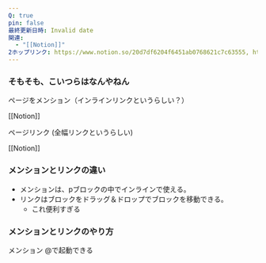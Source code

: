 ```yaml
---
Q: true
pin: false
最終更新日時: Invalid date
関連:
  - "[[Notion]]"
2ホップリンク: https://www.notion.so/20d7df6204f6451ab0768621c7c63555, https://www.notion.so/5bc74b9b331c403c8742fd10bbb55ddc, https://www.notion.so/8c93ebe9e77647a48805d767b10b42a0
---
```

  

### そもそも、こいつらはなんやねん

ページをメンション（インラインリンクというらしい？）

[[Notion]]

  

ページリンク (全幅リンクというらしい)

[[Notion]]

### メンションとリンクの違い

- メンションは、pブロックの中でインラインで使える。
- リンクはブロックをドラッグ＆ドロップでブロックを移動できる。
    - これ便利すぎる

  

### メンションとリンクのやり方

メンション @で起動できる